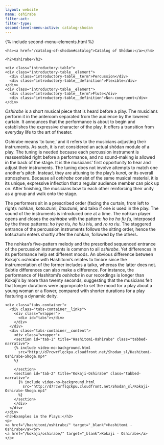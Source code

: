 ```yaml
---
layout: website
name: oshirabe
filter-act:
filter-type:
second-level-menu-active: catalog-shodan
---
```


{% include second-menu-elements.html %}

<main class="page-content">
  <div class="text-container">

    <h4><a href="/catalog-of-shodan#catalog">Catalog of Shōdan:</a></h4>

    <h2>Oshirabe</h2>

    <div class="introductory-table">
    <div class="introductory-table__element">
      <div class="introductory-table__term">Percussion</div>
      <div class="introductory-table__definition">Flexible</div>
    </div>
    <div class="introductory-table__element">
      <div class="introductory-table__term">Flute</div>
      <div class="introductory-table__definition">Non-congruent</div>
    </div>
  </div>

  <p><em>Oshirabe</em> is a short musical piece that is heard before a play. The musicians perform it in the anteroom separated from the audience by the lowered curtain. It announces that the performance is about to begin and establishes the expressive character of the play. It offers a transition from everyday life to the art of theater. </p>
  <p>Oshirabe means ‘to tune,’ and it refers to the musicians adjusting their instruments. As such, it is not considered an actual shōdan module of a play.
  The tuning is needed because each percussion instrument is reassembled right before a performance, and no sound-making is allowed in the back of the stage. It is the musicians' first opportunity to hear and adjust their instruments. The tuning does not involve attempts to match one another's pitch. Instead, they are attuning to the play’s <em>kurai</em>, or its overall atmosphere. Because all <em>oshirabe</em> consist of the same musical material, it is its unique, expressive inflection that a regular audience member can pick up on. After finishing, the musicians bow to each other reinforcing their unity as a group and walk onto the stage.</p>


  <p>The performers sit in a prescribed order (facing the curtain, from left to right): nohkan, kotsuzumi, ōtsuzumi, and taiko if one is used in the play. The sound of the instruments is introduced one at a time. The nohkan player opens and closes the <em>oshirabe</em> with the pattern: <em>ho ho ho fu fu</em>, interposed by the three patterns: <em>ho hya riu</em>, <em>ho hiu hiu</em>, and <em>ro ra riu</em>. The staggered entrance of the percussion instruments follows the sitting order, hence the kotsuzumi enters shortly after the nohkan, followed by the others. </p>

  <p>The nohkan’s five-pattern melody and the prescribed sequenced entrance of the percussion instruments is common to all <em>oshirabe</em>.
  Yet differences in its performance help set different moods.
  An obvious difference between Kokaji’s <em>oshirabe</em> with Hashitomi’s relates to timbre since the instrumentation of the former includes a taiko, whereas the latter does not. Subtle differences can also make a difference. For instance, the performance of Hashitomi’s <em>oshirabe</em> in our recordings is longer than Kokaji’s by more than twenty seconds, suggesting that the musicians felt that longer durations were appropriate to set the mood for a play about a young woman or a flower, compared with shorter durations for a play featuring a dynamic deity. </p>


    <div class="tabs-container">
      <div class="tabs-container__links">
        <div class="wrapper">
          <div id="tabs"></div>
        </div>
      </div>
      <div class="tabs-container__content">
        <div class="wrapper">
        <section id="tab-1" title="Hashitomi-Oshirabe" class="tabbed-narrative">
        {% include video-no-background.html
          src="http://d7rcwrflqckpu.cloudfront.net/Shodan_sl/Hashitomi-Oshirabe-Shoga.mp4"
        %}

        </section>
        <section id="tab-2" title="Kokaji-Oshirabe" class="tabbed-narrative">
          {% include video-no-background.html
            src="http://d7rcwrflqckpu.cloudfront.net/Shodan_sl/Kokaji-Oshirabe-Shoga.mp4"
          %}
        </section>
        </div>
      </div>
    </div>
    <h3>Examples in the Plays:</h3>
    <p>
    <a href="/hashitomi/oshirabe/" target="_blank">Hashitomi - Oshirabe</a><br>
    <a href="/kokaji/oshirabe/" target="_blank">Kokaji - Oshirabe</a>
    </p>
</div>
</main>
